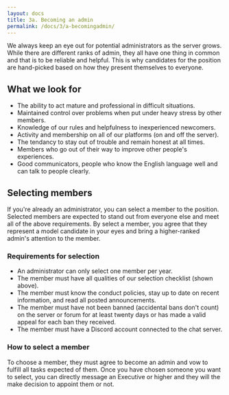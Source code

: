 ```yaml
---
layout: docs
title: 3a. Becoming an admin
permalink: /docs/3/a-becomingadmin/
---
```


We always keep an eye out for potential administrators as the server grows.
While there are different ranks of admin, they all have one thing in common and that is to be reliable and helpful.
This is why candidates for the position are hand-picked based on how they present themselves to everyone.

## What we look for
* The ability to act mature and professional in difficult situations.
* Maintained control over problems when put under heavy stress by other members.
* Knowledge of our rules and helpfulness to inexperienced newcomers.
* Activity and membership on all of our platforms (on and off the server).
* The tendancy to stay out of trouble and remain honest at all times.
* Members who go out of their way to improve other people's experiences.
* Good communicators, people who know the English language well and can talk to people clearly.

## Selecting members
If you're already an administrator, you can select a member to the position.
Selected members are expected to stand out from everyone else and meet all of the above requirements.
By select a member, you agree that they represent a model candidate in your eyes and bring a higher-ranked admin's attention to the member.

### Requirements for selection
* An administrator can only select one member per year.
* The member must have all qualities of our selection checklist (shown above).
* The member must know the conduct policies, stay up to date on recent information, and read all posted announcements.
* The member must have not been banned (accidental bans don't count) on the server or forum for at least twenty days or has made a valid appeal for each ban they received.
* The member must have a Discord account connected to the chat server.

### How to select a member
To choose a member, they must agree to become an admin and vow to fulfill all tasks expected of them.
Once you have chosen someone you want to select, you can directly message an Executive or higher and they will the make decision to appoint them or not.
